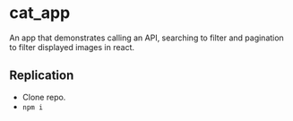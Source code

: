 # cat_app

An app that demonstrates calling an API, searching to filter and pagination to filter displayed images in react. 

## Replication

- Clone repo.
- `npm i`